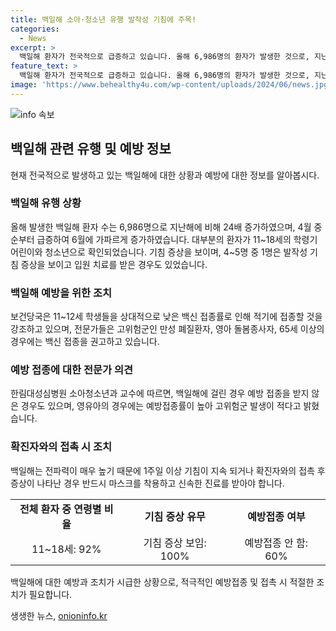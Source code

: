 ```yaml
---
title: 백일해 소아·청소년 유행 발작성 기침에 주목!
categories:
  - News
excerpt: >
  백일해 환자가 전국적으로 급증하고 있습니다. 올해 6,986명의 환자가 발생한 것으로, 지난해 대비 24배 증가했습니다. 특히 중·고등학생과 초등학생이 대다수를 차지하며, 발작성 기침 증상을 보이는 등 심각한 상황입니다. 보건당국은 11~12세에 백일해 백신 추가 접종을 적극 권고하고, 전파력이 높은 만큼 예방 수칙을 철저히 준수해야 합니다. 전문가들은 고위험군의 예방접종을 강조하며, 영유아의 경우 고위험군에 비해 발생이 적다고 설명했습니다.
feature_text: >
  백일해 환자가 전국적으로 급증하고 있습니다. 올해 6,986명의 환자가 발생한 것으로, 지난해 대비 24배 증가했습니다. 특히 중·고등학생과 초등학생이 대다수를 차지하며, 발작성 기침 증상을 보이는 등 심각한 상황입니다. 보건당국은 11~12세에 백일해 백신 추가 접종을 적극 권고하고, 전파력이 높은 만큼 예방 수칙을 철저히 준수해야 합니다. 전문가들은 고위험군의 예방접종을 강조하며, 영유아의 경우 고위험군에 비해 발생이 적다고 설명했습니다.
image: 'https://www.behealthy4u.com/wp-content/uploads/2024/06/news.jpg'
---
```


<p><img src="https://www.behealthy4u.com/wp-content/uploads/2024/06/news.jpg" alt="info 속보" /></p>

<h2 data-ke-size="size26">백일해 관련 유행 및 예방 정보</h2>

<p data-ke-size="size16">현재 전국적으로 발생하고 있는 백일해에 대한 상황과 예방에 대한 정보를 알아봅시다.</p>

<h3>백일해 유행 상황</h3>

<p data-ke-size="size16">올해 발생한 백일해 환자 수는 6,986명으로 지난해에 비해 24배 증가하였으며, 4월 중순부터 급증하여 6월에 가파르게 증가하였습니다. 대부분의 환자가 11~18세의 학령기 어린이와 청소년으로 확인되었습니다. 기침 증상을 보이며, 4~5명 중 1명은 발작성 기침 증상을 보이고 입원 치료를 받은 경우도 있었습니다.</p>

<h3>백일해 예방을 위한 조치</h3>

<p data-ke-size="size16">보건당국은 11~12세 학생들을 상대적으로 낮은 백신 접종률로 인해 적기에 접종할 것을 강조하고 있으며, 전문가들은 고위험군인 만성 폐질환자, 영아 돌봄종사자, 65세 이상의 경우에는 백신 접종을 권고하고 있습니다.</p>

<h3>예방 접종에 대한 전문가 의견</h3>

<p data-ke-size="size16">한림대성심병원 소아청소년과 교수에 따르면, 백일해에 걸린 경우 예방 접종을 받지 않은 경우도 있으며, 영유아의 경우에는 예방접종률이 높아 고위험군 발생이 적다고 밝혔습니다.</p>

<h3>확진자와의 접촉 시 조치</h3>

<p data-ke-size="size16">백일해는 전파력이 매우 높기 때문에 1주일 이상 기침이 지속 되거나 확진자와의 접촉 후 증상이 나타난 경우 반드시 마스크를 착용하고 신속한 진료를 받아야 합니다.</p>

<table>
    <tr>
        <td style="text-align: center; height: 17px;"><b>전체 환자 중 연령별 비율</b></td>
        <td style="text-align: center; height: 17px;"><b>기침 증상 유무</b></td>
        <td style="text-align: center; height: 17px;"><b>예방접종 여부</b></td>
    </tr>
    <tr>
        <td style="text-align: center; height: 17px;">11~18세: 92%</td>
        <td style="text-align: center; height: 17px;">기침 증상 보임: 100%</td>
        <td style="text-align: center; height: 17px;">예방접종 안 함: 60%</td>
    </tr>
</table>

<p data-ke-size="size16">백일해에 대한 예방과 조치가 시급한 상황으로, 적극적인 예방접종 및 접촉 시 적절한 조치가 필요합니다.</p>
생생한 뉴스, <a href="https://onioninfo.kr" rel="dofollow">onioninfo.kr</a>


